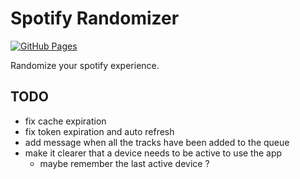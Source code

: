 # Spotify Randomizer

[![GitHub Pages](https://github.com/julesrx/spotify-tools/actions/workflows/gh-pages.yml/badge.svg?branch=main)](https://github.com/julesrx/spotify-tools/deployments/activity_log?environment=github-pages)

Randomize your spotify experience.

## TODO

- fix cache expiration
- fix token expiration and auto refresh
- add message when all the tracks have been added to the queue
- make it clearer that a device needs to be active to use the app
  - maybe remember the last active device ?
